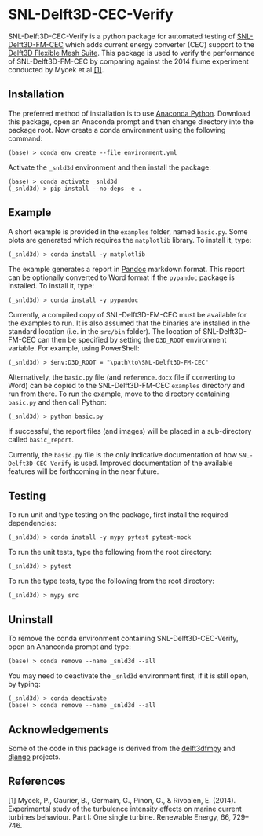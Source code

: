 # SNL-Delft3D-CEC-Verify

SNL-Delft3D-CEC-Verify is a python package for automated testing of 
[SNL-Delft3D-FM-CEC][2] which adds current energy converter (CEC) support to 
the [Delft3D Flexible Mesh Suite][3]. This package is used to verify the 
performance of SNL-Delft3D-FM-CEC by comparing against the 2014 flume 
experiment conducted by Mycek et al.[[1]](#1).

## Installation

The preferred method of installation is to use [Anaconda Python][4]. Download
this package, open an Anaconda prompt and then change directory into the
package root. Now create a conda environment using the following command:

```
(base) > conda env create --file environment.yml
```

Activate the `_snld3d` environment and then install the package:

```
(base) > conda activate _snld3d
(_snld3d) > pip install --no-deps -e .
```

## Example

A short example is provided in the `examples` folder, named `basic.py`. Some
plots are generated which requires the `matplotlib` library. To install it,
type:

```
(_snld3d) > conda install -y matplotlib
```

The example generates a report in [Pandoc][5] markdown format. This report
can be optionally converted to Word format if the `pypandoc` package is 
installed. To install it, type:

```
(_snld3d) > conda install -y pypandoc
```

Currently, a compiled copy of SNL-Delft3D-FM-CEC must be available for the 
examples to run. It is also assumed that the binaries are installed in the 
standard location (i.e. in the `src/bin` folder). The location of
SNL-Delft3D-FM-CEC can then be specified by setting the `D3D_ROOT` environment 
variable. For example, using PowerShell:

```
(_snld3d) > $env:D3D_ROOT = "\path\to\SNL-Delft3D-FM-CEC"
```

Alternatively, the `basic.py` file (and `reference.docx` file if converting to
Word) can be copied to the SNL-Delft3D-FM-CEC `examples` directory and run from 
there. To run the example, move to the directory containing `basic.py` and then 
call Python:

```
(_snld3d) > python basic.py
```

If successful, the report files (and images) will be placed in a sub-directory
called `basic_report`.

Currently, the `basic.py` file is the only indicative documentation of how
`SNL-Delft3D-CEC-Verify` is used. Improved documentation of the available 
features will be forthcoming in the near future.

## Testing

To run unit and type testing on the package, first install the required
dependencies:

```
(_snld3d) > conda install -y mypy pytest pytest-mock
```

To run the unit tests, type the following from the root directory:

```
(_snld3d) > pytest
```

To run the type tests, type the following from the root directory:

```
(_snld3d) > mypy src
```

## Uninstall

To remove the conda environment containing SNL-Delft3D-CEC-Verify, open an
Ananconda prompt and type:

```
(base) > conda remove --name _snld3d --all
```

You may need to deactivate the `_snld3d` environment first, if it is still
open, by typing:

```
(_snld3d) > conda deactivate
(base) > conda remove --name _snld3d --all
```

## Acknowledgements

Some of the code in this package is derived from the [delft3dfmpy][6] and
[django][7] projects.

## References

<a id="1">[1]</a> 
Mycek, P., Gaurier, B., Germain, G., Pinon, G., & Rivoalen, E. (2014).
Experimental study of the turbulence intensity effects on marine current turbines behaviour. Part I: One single turbine.
Renewable Energy, 66, 729–746.

[2]: https://github.com/SNL-WaterPower/SNL-Delft3D-FM-CEC
[3]: https://www.deltares.nl/en/software/delft3d-flexible-mesh-suite/
[4]: https://www.anaconda.com/products/individual
[5]: https://pandoc.org/
[6]: https://github.com/openearth/delft3dfmpy
[7]: https://github.com/django/django
